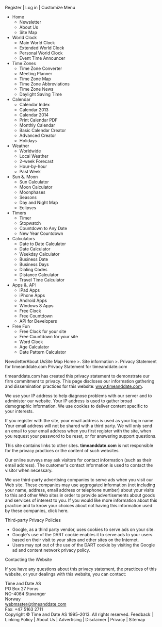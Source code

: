Register | Log in | Customize Menu

*   Home
    *   Newsletter
    *   About Us
    *   Site Map
*   World Clock
    *   Main World Clock
    *   Extended World Clock
    *   Personal World Clock
    *   Event Time Announcer
*   Time Zones
    *   Time Zone Converter
    *   Meeting Planner
    *   Time Zone Map
    *   Time Zone Abbreviations
    *   Time Zone News
    *   Daylight Saving Time
*   Calendar
    *   Calendar Index
    *   Calendar 2013
    *   Calendar 2014
    *   Print Calendar PDF
    *   Monthly Calendar
    *   Basic Calendar Creator
    *   Advanced Creator
    *   Holidays
*   Weather
    *   Worldwide
    *   Local Weather
    *   2-week Forecast
    *   Hour-by-hour
    *   Past Week
*   Sun &. Moon
    *   Sun Calculator
    *   Moon Calculator
    *   Moonphases
    *   Seasons
    *   Day and Night Map
    *   Eclipses
*   Timers
    *   Timer
    *   Stopwatch
    *   Countdown to Any Date
    *   New Year Countdown
*   Calculators
    *   Date to Date Calculator
    *   Date Calculator
    *   Weekday Calculator
    *   Business Date
    *   Business Days
    *   Dialing Codes
    *   Distance Calculator
    *   Travel Time Calculator
*   Apps &. API
    *   iPad Apps
    *   iPhone Apps
    *   Android Apps
    *   Windows 8 Apps
    *   Free Clock
    *   Free Countdown
    *   API for Developers
*   Free Fun
    *   Free Clock for your site
    *   Free Countdown for your site
    *   Word Clock
    *   Age Calculator
    *   Date Pattern Calculator

NewsletterAbout UsSite Map Home >. Site information >. Privacy Statement for timeanddate.com Privacy Statement for timeanddate.com

timeanddate.com has created this privacy statement to demonstrate our firm commitment to privacy. This page discloses our information gathering and dissemination practices for this website: www.timeanddate.com.

We use your IP address to help diagnose problems with our server and to administer our website. Your IP address is used to gather broad demographic information. We use cookies to deliver content specific to your interests.

If you register with the site, your email address is used as your login name. Your email address will not be shared with a third party. We will only send an email to your email address when you first register with the site, when you request your password to be reset, or for answering support questions.

This site contains links to other sites. **timeanddate.com** is not responsible for the privacy practices or the content of such websites.

Our online surveys may ask visitors for contact information (such as their email address). The customer's contact information is used to contact the visitor when necessary.

We use third-party advertising companies to serve ads when you visit our Web site. These companies may use aggregated information (not including your name, address, email address or telephone number) about your visits to this and other Web sites in order to provide advertisements about goods and services of interest to you. If you would like more information about this practice and to know your choices about not having this information used by these companies, click here.

Third-party Privacy Policies

*   Google, as a third party vendor, uses cookies to serve ads on your site.
*   Google's use of the DART cookie enables it to serve ads to your users based on their visit to your sites and other sites on the Internet.
*   Users may opt out of the use of the DART cookie by visiting the Google ad and content network privacy policy.

Contacting the Website

If you have any questions about this privacy statement, the practices of this website, or your dealings with this website, you can contact:

Time and Date AS  
PO Box 27 Forus  
NO-4064 Stavanger  
Norway  
webmaster@timeanddate.com  
Fax: +47 5163 2711  
Copyright © Time and Date AS 1995–2013. All rights reserved. Feedback | Linking Policy | About Us | Advertising | Disclaimer | Privacy | Sitemap